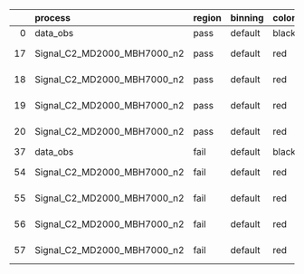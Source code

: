 |    | process                     | region   | binning   | color   | process_type   |   scale | variation   | source_filename                                                      | source_histname    | alias                       | title     |   combine_idx |     lnN |   shapes | syst_type   | direction   | variation_alias   |
|---:|:----------------------------|:---------|:----------|:--------|:---------------|--------:|:------------|:---------------------------------------------------------------------|:-------------------|:----------------------------|:----------|--------------:|--------:|---------:|:------------|:------------|:------------------|
|  0 | data_obs                    | pass     | default   | black   | DATA           |       1 | nominal     | ./histograms_for_2DAlphabet_v18//BH_Data.root                        | hpass              | Data                        | Data      |           nan | nan     |      nan | nan         | nan         | nan               |
| 17 | Signal_C2_MD2000_MBH7000_n2 | pass     | default   | red     | SIGNAL         |       1 | lumi        | ./histograms_for_2DAlphabet_v18//BH_Signal_C2_MD2000_MBH7000_n2.root | hpass              | Signal_C2_MD2000_MBH7000_n2 | BH signal |           nan |   1.016 |      nan | lnN         | nan         | nan               |
| 18 | Signal_C2_MD2000_MBH7000_n2 | pass     | default   | red     | SIGNAL         |       1 | SVM         | ./histograms_for_2DAlphabet_v18//BH_Signal_C2_MD2000_MBH7000_n2.root | hpass_SVMsyst_up   | Signal_C2_MD2000_MBH7000_n2 | BH signal |           nan | nan     |        1 | shapes      | Up          | SVMsyst           |
| 19 | Signal_C2_MD2000_MBH7000_n2 | pass     | default   | red     | SIGNAL         |       1 | SVM         | ./histograms_for_2DAlphabet_v18//BH_Signal_C2_MD2000_MBH7000_n2.root | hpass_SVMsyst_down | Signal_C2_MD2000_MBH7000_n2 | BH signal |           nan | nan     |        1 | shapes      | Down        | SVMsyst           |
| 20 | Signal_C2_MD2000_MBH7000_n2 | pass     | default   | red     | SIGNAL         |       1 | nominal     | ./histograms_for_2DAlphabet_v18//BH_Signal_C2_MD2000_MBH7000_n2.root | hpass              | Signal_C2_MD2000_MBH7000_n2 | BH signal |           nan | nan     |      nan | nan         | nan         | nan               |
| 37 | data_obs                    | fail     | default   | black   | DATA           |       1 | nominal     | ./histograms_for_2DAlphabet_v18//BH_Data.root                        | hfail              | Data                        | Data      |           nan | nan     |      nan | nan         | nan         | nan               |
| 54 | Signal_C2_MD2000_MBH7000_n2 | fail     | default   | red     | SIGNAL         |       1 | lumi        | ./histograms_for_2DAlphabet_v18//BH_Signal_C2_MD2000_MBH7000_n2.root | hfail              | Signal_C2_MD2000_MBH7000_n2 | BH signal |           nan |   1.016 |      nan | lnN         | nan         | nan               |
| 55 | Signal_C2_MD2000_MBH7000_n2 | fail     | default   | red     | SIGNAL         |       1 | SVM         | ./histograms_for_2DAlphabet_v18//BH_Signal_C2_MD2000_MBH7000_n2.root | hfail_SVMsyst_up   | Signal_C2_MD2000_MBH7000_n2 | BH signal |           nan | nan     |        1 | shapes      | Up          | SVMsyst           |
| 56 | Signal_C2_MD2000_MBH7000_n2 | fail     | default   | red     | SIGNAL         |       1 | SVM         | ./histograms_for_2DAlphabet_v18//BH_Signal_C2_MD2000_MBH7000_n2.root | hfail_SVMsyst_down | Signal_C2_MD2000_MBH7000_n2 | BH signal |           nan | nan     |        1 | shapes      | Down        | SVMsyst           |
| 57 | Signal_C2_MD2000_MBH7000_n2 | fail     | default   | red     | SIGNAL         |       1 | nominal     | ./histograms_for_2DAlphabet_v18//BH_Signal_C2_MD2000_MBH7000_n2.root | hfail              | Signal_C2_MD2000_MBH7000_n2 | BH signal |           nan | nan     |      nan | nan         | nan         | nan               |